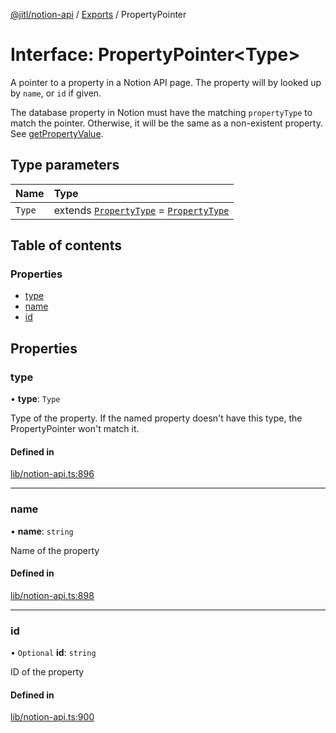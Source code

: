 [@jitl/notion-api](../README.md) / [Exports](../modules.md) / PropertyPointer

# Interface: PropertyPointer<Type\>

A pointer to a property in a Notion API page. The property will by looked up
by `name`, or `id` if given.

The database property in Notion must have the matching `propertyType` to
match the pointer. Otherwise, it will be the same as a non-existent property.
See [getPropertyValue](../modules.md#getpropertyvalue).

## Type parameters

| Name | Type |
| :------ | :------ |
| `Type` | extends [`PropertyType`](../modules.md#propertytype) = [`PropertyType`](../modules.md#propertytype) |

## Table of contents

### Properties

- [type](PropertyPointer.md#type)
- [name](PropertyPointer.md#name)
- [id](PropertyPointer.md#id)

## Properties

### type

• **type**: `Type`

Type of the property. If the named property doesn't have this type, the PropertyPointer won't match it.

#### Defined in

[lib/notion-api.ts:896](https://github.com/justjake/monorepo/blob/main/packages/notion-api/src/lib/notion-api.ts#L896)

___

### name

• **name**: `string`

Name of the property

#### Defined in

[lib/notion-api.ts:898](https://github.com/justjake/monorepo/blob/main/packages/notion-api/src/lib/notion-api.ts#L898)

___

### id

• `Optional` **id**: `string`

ID of the property

#### Defined in

[lib/notion-api.ts:900](https://github.com/justjake/monorepo/blob/main/packages/notion-api/src/lib/notion-api.ts#L900)
